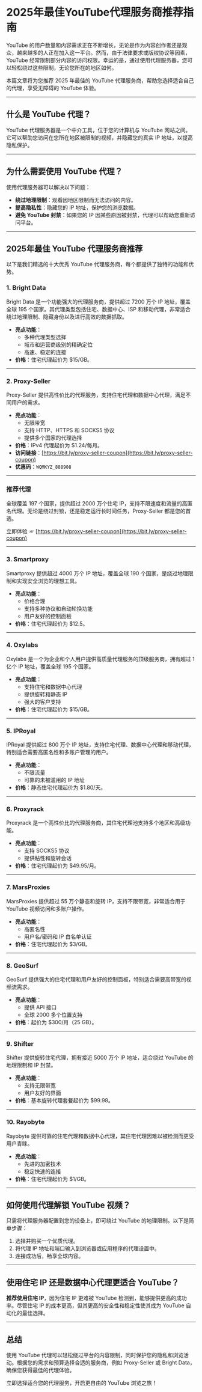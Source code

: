 # 2025年最佳YouTube代理服务商推荐指南

YouTube 的用户数量和内容需求正在不断增长，无论是作为内容创作者还是观众，越来越多的人正在加入这一平台。然而，由于法律要求或版权协议等因素，YouTube 经常限制部分内容的访问权限。幸运的是，通过使用代理服务器，您可以轻松绕过这些限制，无论您所在的地区如何。

本篇文章将为您推荐 2025 年最佳的 YouTube 代理服务商，帮助您选择适合自己的代理，享受无障碍的 YouTube 体验。

---

## 什么是 YouTube 代理？

YouTube 代理服务器是一个中介工具，位于您的计算机与 YouTube 网站之间。它可以帮助您访问在您所在地区被限制的视频，并隐藏您的真实 IP 地址，以提高隐私保护。

---

## 为什么需要使用 YouTube 代理？

使用代理服务器可以解决以下问题：
- **绕过地理限制**：观看因地区限制而无法访问的内容。
- **提高隐私性**：隐藏您的 IP 地址，保护您的浏览数据。
- **避免 YouTube 封禁**：如果您的 IP 因某些原因被封禁，代理可以帮助您重新访问平台。

---

## 2025年最佳 YouTube 代理服务商推荐

以下是我们精选的十大优秀 YouTube 代理服务商，每个都提供了独特的功能和优势。

### 1. Bright Data
Bright Data 是一个功能强大的代理服务商，提供超过 7200 万个 IP 地址，覆盖全球 195 个国家。其代理类型包括住宅、数据中心、ISP 和移动代理，非常适合绕过地理限制、隐藏身份以及进行高效的数据抓取。

- **亮点功能**：
  - 多种代理类型选择
  - 城市和运营商级别的精确定位
  - 高速、稳定的连接
- **价格**：住宅代理起价为 $15/GB。

---

### 2. Proxy-Seller

Proxy-Seller 提供高性价比的代理服务，支持住宅代理和数据中心代理，满足不同用户的需求。

- **亮点功能**：
  - 无限带宽
  - 支持 HTTP、HTTPS 和 SOCKS5 协议
  - 提供多个国家的代理选择
- **价格**：IPv4 代理起价为 $1.24/每月。
- **访问链接**：[https://bit.ly/proxy-seller-coupon](https://bit.ly/proxy-seller-coupon)
- **优惠码**：`WQMKYZ_888908`

---

### **推荐代理**

全球覆盖 197 个国家，提供超过 2000 万个住宅 IP，支持不限速度和流量的高匿名代理。无论是绕过封锁，还是稳定运行长时间任务，Proxy-Seller 都是您的首选。

立即体验 ☞ [https://bit.ly/proxy-seller-coupon](https://bit.ly/proxy-seller-coupon)

---

### 3. Smartproxy
Smartproxy 提供超过 4000 万个 IP 地址，覆盖全球 190 个国家，是绕过地理限制和实现安全浏览的理想工具。

- **亮点功能**：
  - 价格合理
  - 支持多种协议和自动轮换功能
  - 用户友好的控制面板
- **价格**：住宅代理起价为 $12.5。

---

### 4. Oxylabs
Oxylabs 是一个为企业和个人用户提供高质量代理服务的顶级服务商，拥有超过 1 亿个 IP 地址，覆盖全球 195 个国家。

- **亮点功能**：
  - 支持住宅和数据中心代理
  - 提供旋转和静态 IP
  - 强大的客户支持
- **价格**：住宅代理起价为 $15/GB。

---

### 5. IPRoyal
IPRoyal 提供超过 800 万个 IP 地址，支持住宅代理、数据中心代理和移动代理，特别适合需要高匿名性和多账户管理的用户。

- **亮点功能**：
  - 不限流量
  - 可靠的未被滥用的 IP 地址
- **价格**：静态住宅代理起价为 $1.80/天。

---

### 6. Proxyrack
Proxyrack 是一个高性价比的代理服务商，其住宅代理池支持多个地区和高级功能。

- **亮点功能**：
  - 支持 SOCKS5 协议
  - 提供粘性和旋转会话
- **价格**：住宅代理起价为 $49.95/月。

---

### 7. MarsProxies
MarsProxies 提供超过 55 万个静态和旋转 IP，支持不限带宽，非常适合用于 YouTube 视频访问和多账户操作。

- **亮点功能**：
  - 高匿名性
  - 用户名/密码和 IP 白名单认证
- **价格**：住宅代理起价为 $3/GB。

---

### 8. GeoSurf
GeoSurf 提供强大的住宅代理和用户友好的控制面板，特别适合需要高带宽的视频流需求。

- **亮点功能**：
  - 提供 API 接口
  - 全球 2000 多个位置支持
- **价格**：起价为 $300/月（25 GB）。

---

### 9. Shifter
Shifter 提供旋转住宅代理，拥有接近 5000 万个 IP 地址，适合绕过 YouTube 的地理限制和 IP 封禁。

- **亮点功能**：
  - 支持无限带宽
  - 用户友好的界面
- **价格**：基本旋转代理套餐起价为 $99.98。

---

### 10. Rayobyte
Rayobyte 提供可靠的住宅代理和数据中心代理，其住宅代理因难以被检测而更受用户青睐。

- **亮点功能**：
  - 先进的加密技术
  - 稳定快速的连接
- **价格**：住宅代理起价为 $1/GB。

---

## 如何使用代理解锁 YouTube 视频？

只需将代理服务器配置到您的设备上，即可绕过 YouTube 的地理限制。以下是简单步骤：
1. 选择并购买一个优质代理。
2. 将代理 IP 地址和端口输入到浏览器或应用程序的代理设置中。
3. 连接成功后，畅享全球内容。

---

## 使用住宅 IP 还是数据中心代理更适合 YouTube？

**推荐使用住宅 IP**，因为住宅 IP 更难被 YouTube 检测到，能够提供更高的成功率。尽管住宅 IP 的成本更高，但其更高的安全性和稳定性使其成为 YouTube 自动化的最佳选择。

---

## 总结

使用 YouTube 代理可以轻松绕过平台的内容限制，同时保护您的隐私和浏览活动。根据您的需求和预算选择合适的服务商，例如 Proxy-Seller 或 Bright Data，确保您获得最佳的代理体验。

立即选择适合您的代理服务，开启更自由的 YouTube 浏览之旅！

